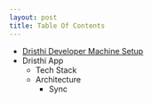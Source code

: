 ```yaml
---
layout: post
title: Table Of Contents
---
```


* [Dristhi Developer Machine Setup][1]
* Dristhi App
    * Tech Stack
    * Architecture
        * Sync


[1]: /dev_box_setup
